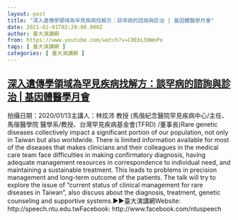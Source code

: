 ```yaml
---
layout: post
title: "深入遺傳學領域為罕見疾病找解方：談罕病的諮詢與診治 | 基因體醫學月會"
date: 2021-02-01T02:29:08.000Z
author: 臺大演講網
from: https://www.youtube.com/watch?v=C0EbL5NWoPo
tags: [ 臺大演講網 ]
categories: [ 臺大演講網 ]
---
```

<!--1612146548000-->
[深入遺傳學領域為罕見疾病找解方：談罕病的諮詢與診治 | 基因體醫學月會](https://www.youtube.com/watch?v=C0EbL5NWoPo)
------

<div>
拍攝日期：2020/01/13主講人：林炫沛 教授 (馬偕紀念醫院罕見疾病中心/主任、馬偕醫學院 醫學系/教授、台灣罕見疾病基金會(TFRD) /董事長)Rare genetic diseases collectively impact a significant portion of our population, not only in Taiwan but also worldwide. There is limited information available for most of the diseases that makes clinicians and their colleagues in the medical care team face difficulties in making confirmatory diagnosis, having adequate management resources in correspondence to individual need, and maintaining a sustainable treatment. This leads to problems in precision management and long-term outcome of the patients. The talk will try to explore the issue of “current status of clinical management for rare diseases in Taiwan”, also discuss about the diagnosis, treatment, genetic counseling and supportive systems.►►臺大演講網Website: http://speech.ntu.edu.twFacebook: http://www.facebook.com/ntuspeech
</div>
